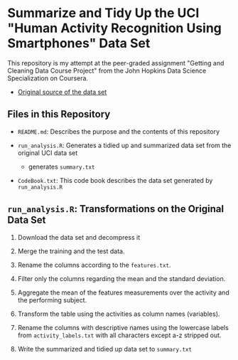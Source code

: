 # Summarize and Tidy Up the UCI "Human Activity Recognition Using Smartphones" Data Set

This repository is my attempt at the peer-graded assignment "Getting and
Cleaning Data Course Project" from the John Hopkins Data Science Specialization
on Coursera.

* [Original source of the data
  set](http://archive.ics.uci.edu/ml/datasets/Human+Activity+Recognition+Using+Smartphones)

## Files in this Repository

* `README.md`: Describes the purpose and the contents of this repository
* `run_analysis.R`: Generates a tidied up and summarized data set from the
  original UCI data set

    * generates `summary.txt`

* `CodeBook.txt`: This code book describes the data set generated by
  `run_analysis.R`

## `run_analysis.R`: Transformations on the Original Data Set

1. Download the data set and decompress it

2. Merge the training and the test data.

3. Rename the columns according to the `features.txt`.

4. Filter only the columns regarding the mean and the standard deviation.

5. Aggregate the mean of the features measurements over the activity and the
   performing subject.

6. Transform the table using the activities as column names (variables).

7. Rename the columns with descriptive names using the lowercase labels from
   `activity_labels.txt` with all characters except a-z stripped out.

8. Write the summarized and tidied up data set to `summary.txt`
